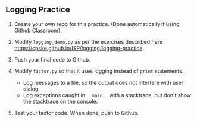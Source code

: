 ## Logging Practice

1. Create your own repo for this practice. (Done automatically if using Github Classroom).

2. Modify `logging_demo.py` as per the exercises described here <https://cpske.github.io/ISP/logging/logging-practice>.

3. Push your final code to Github.

4. Modify `factor.py` so that it uses logging instead of `print` statements.
   - Log messages to a file, so the output does not interfere with user dialog
   - Log exceptions caught in `__main__` with a stacktrace, but don't show the stacktrace on the console.

5. Test your factor code.  When done, push to Github.

